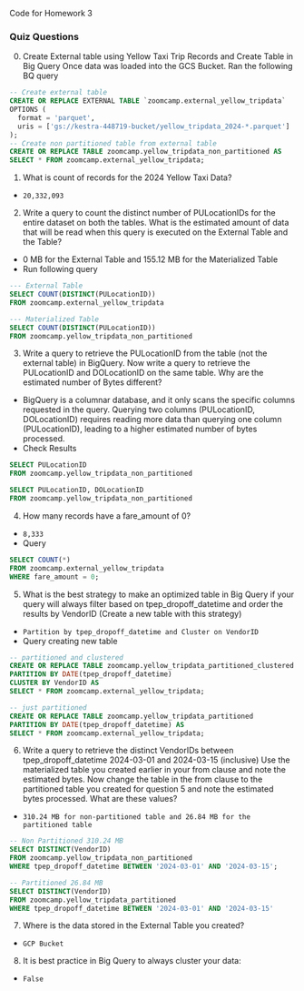 Code for Homework 3

### Quiz Questions
0. Create External table using Yellow Taxi Trip Records and Create Table in Big Query
Once data was loaded into the GCS Bucket. Ran the following BQ query
```sql
-- Create external table 
CREATE OR REPLACE EXTERNAL TABLE `zoomcamp.external_yellow_tripdata`
OPTIONS (
  format = 'parquet',
  uris = ['gs://kestra-448719-bucket/yellow_tripdata_2024-*.parquet']
);
-- Create non partitioned table from external table
CREATE OR REPLACE TABLE zoomcamp.yellow_tripdata_non_partitioned AS
SELECT * FROM zoomcamp.external_yellow_tripdata;
```
1. What is count of records for the 2024 Yellow Taxi Data?
- `20,332,093`

2. Write a query to count the distinct number of PULocationIDs for the entire dataset on both the tables.
What is the estimated amount of data that will be read when this query is executed on the External Table and the Table?
- 0 MB for the External Table and 155.12 MB for the Materialized Table
- Run following query
```sql
--- External Table
SELECT COUNT(DISTINCT(PULocationID))
FROM zoomcamp.external_yellow_tripdata

--- Materialized Table
SELECT COUNT(DISTINCT(PULocationID))
FROM zoomcamp.yellow_tripdata_non_partitioned
```

3. Write a query to retrieve the PULocationID from the table (not the external table) in BigQuery. Now write a query to retrieve the PULocationID and DOLocationID on the same table. Why are the estimated number of Bytes different?
- BigQuery is a columnar database, and it only scans the specific columns requested in the query. Querying two columns (PULocationID, DOLocationID) requires reading more data than querying one column (PULocationID), leading to a higher estimated number of bytes processed.
- Check Results
```sql
SELECT PULocationID 
FROM zoomcamp.yellow_tripdata_non_partitioned

SELECT PULocationID, DOLocationID
FROM zoomcamp.yellow_tripdata_non_partitioned
```

4. How many records have a fare_amount of 0?
- `8,333`
- Query
```sql
SELECT COUNT(*)
FROM zoomcamp.external_yellow_tripdata
WHERE fare_amount = 0;
```

5. What is the best strategy to make an optimized table in Big Query if your query will always filter based on tpep_dropoff_datetime and order the results by VendorID (Create a new table with this strategy)
- `Partition by tpep_dropoff_datetime and Cluster on VendorID`
- Query creating new table
```sql
-- partitioned and clustered
CREATE OR REPLACE TABLE zoomcamp.yellow_tripdata_partitioned_clustered
PARTITION BY DATE(tpep_dropoff_datetime)
CLUSTER BY VendorID AS
SELECT * FROM zoomcamp.external_yellow_tripdata;

-- just partitioned
CREATE OR REPLACE TABLE zoomcamp.yellow_tripdata_partitioned
PARTITION BY DATE(tpep_dropoff_datetime) AS
SELECT * FROM zoomcamp.external_yellow_tripdata;
```
6. Write a query to retrieve the distinct VendorIDs between tpep_dropoff_datetime 2024-03-01 and 2024-03-15 (inclusive)
Use the materialized table you created earlier in your from clause and note the estimated bytes. Now change the table in the from clause to the partitioned table you created for question 5 and note the estimated bytes processed. What are these values?
- `310.24 MB for non-partitioned table and 26.84 MB for the partitioned table`
```sql
-- Non Partitioned 310.24 MB
SELECT DISTINCT(VendorID)
FROM zoomcamp.yellow_tripdata_non_partitioned
WHERE tpep_dropoff_datetime BETWEEN '2024-03-01' AND '2024-03-15';

-- Partitioned 26.84 MB
SELECT DISTINCT(VendorID)
FROM zoomcamp.yellow_tripdata_partitioned
WHERE tpep_dropoff_datetime BETWEEN '2024-03-01' AND '2024-03-15'
```

7. Where is the data stored in the External Table you created?
- `GCP Bucket`

8. It is best practice in Big Query to always cluster your data:
- `False`
